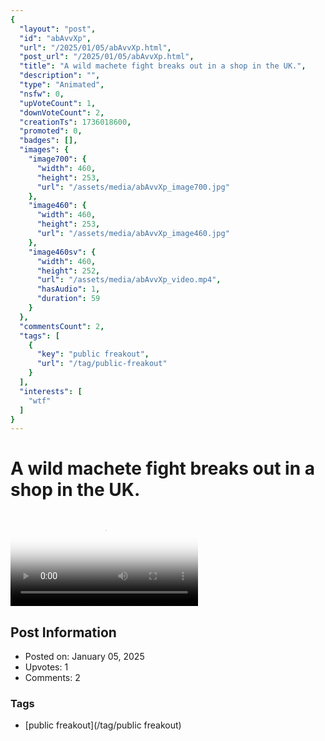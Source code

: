```yaml
---
{
  "layout": "post",
  "id": "abAvvXp",
  "url": "/2025/01/05/abAvvXp.html",
  "post_url": "/2025/01/05/abAvvXp.html",
  "title": "A wild machete fight breaks out in a shop in the UK.",
  "description": "",
  "type": "Animated",
  "nsfw": 0,
  "upVoteCount": 1,
  "downVoteCount": 2,
  "creationTs": 1736018600,
  "promoted": 0,
  "badges": [],
  "images": {
    "image700": {
      "width": 460,
      "height": 253,
      "url": "/assets/media/abAvvXp_image700.jpg"
    },
    "image460": {
      "width": 460,
      "height": 253,
      "url": "/assets/media/abAvvXp_image460.jpg"
    },
    "image460sv": {
      "width": 460,
      "height": 252,
      "url": "/assets/media/abAvvXp_video.mp4",
      "hasAudio": 1,
      "duration": 59
    }
  },
  "commentsCount": 2,
  "tags": [
    {
      "key": "public freakout",
      "url": "/tag/public-freakout"
    }
  ],
  "interests": [
    "wtf"
  ]
}
---
```


# A wild machete fight breaks out in a shop in the UK.

<video controls playsinline loop poster="/assets/media/abAvvXp_image460.jpg">
  <source src="/assets/media/abAvvXp_video.mp4" type="video/mp4">
  Your browser does not support the video tag.
</video>

## Post Information

- Posted on: January 05, 2025
- Upvotes: 1
- Comments: 2

### Tags

- [public freakout](/tag/public freakout)
